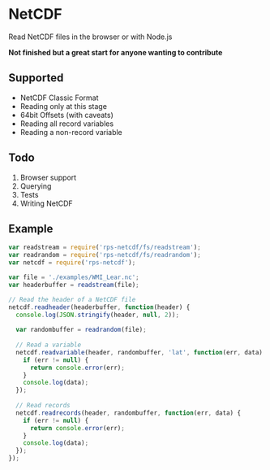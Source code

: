 # NetCDF
Read NetCDF files in the browser or with Node.js

**Not finished but a great start for anyone wanting to contribute**

## Supported
- NetCDF Classic Format
- Reading only at this stage
- 64bit Offsets (with caveats)
- Reading all record variables
- Reading a non-record variable

## Todo
1. Browser support
2. Querying
3. Tests
4. Writing NetCDF

## Example

```js
var readstream = require('rps-netcdf/fs/readstream');
var readrandom = require('rps-netcdf/fs/readrandom');
var netcdf = require('rps-netcdf');

var file = './examples/WMI_Lear.nc';
var headerbuffer = readstream(file);

// Read the header of a NetCDF file
netcdf.readheader(headerbuffer, function(header) {
  console.log(JSON.stringify(header, null, 2));
  
  var randombuffer = readrandom(file);
  
  // Read a variable
  netcdf.readvariable(header, randombuffer, 'lat', function(err, data) {
    if (err != null) {
      return console.error(err);
    }
    console.log(data);
  });
  
  // Read records
  netcdf.readrecords(header, randombuffer, function(err, data) {
    if (err != null) {
      return console.error(err);
    }
    console.log(data);
  });
});
```
